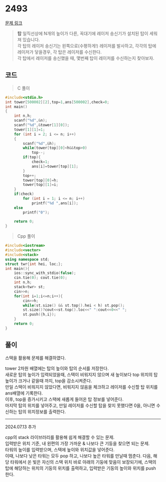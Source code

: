 # 2493

[문제 링크](https://www.acmicpc.net/problem/2493)

> __탑__
> 일직선상에 N개의 높이가 다른, 꼭대기에 레이저 송신기가 설치된 탑이 세워져 있습니다.  
> 각 탑의 레이저 송신기는 왼쪽으로(수평하게!) 레이저를 발사하고, 각각의 탑에 레이저가 닿을경우, 각 탑은 레이저를 수신한다.  
> 각 탑에서 레이저를 송신했을 때, 몇번째 탑이 레이저를 수신하는지 찾아보자.  

## 코드

> C 풀이

```c
#include<stdio.h>
int tower[500002][2],top=1,ans[500002],check=0;
int main()
{
    int n,h;
    scanf("%d",&n);
    scanf("%d",&tower[1][0]);
    tower[1][1]=1;
    for (int i = 2; i <= n; i++)
    {
        scanf("%d",&h);
        while(tower[top][0]<h&&top>0)
            top--;
        if(top){
            check=1;
            ans[i]=tower[top][1];
        }
        top++;
        tower[top][0]=h;
        tower[top][1]=i;
    }
    if(check)
        for (int i = 1; i <= n; i++)
            printf("%d ",ans[i]);
    else
        printf("0");
    
    return 0;
}
```

> Cpp 풀이

```cpp
#include<iostream>
#include<vector>
#include<stack>
using namespace std;
struct twr{int hei, loc;};
int main(){
    ios::sync_with_stdio(false);
    cin.tie(0); cout.tie(0);
    int n,h;
    stack<twr> st;
    cin>>n;
    for(int i=1;i<=n;i++){
        cin>>h;
        while(st.size() && st.top().hei < h) st.pop();
        st.size()?cout<<st.top().loc<<" ":cout<<0<<" ";
        st.push({h,i});
    }
    return 0;
}
```

## 풀이

스택을 활용해 문제를 해결하였다.

tower 2차원 배열에는 탑의 높이와 탑의 순서를 저장한다.  
새로운 탑의 높이가 입력되었을때, 스택이 비워지지 않으며 새 높이보다 top 위치의 탑 높이가 크거나 같을때 까지, top을 감소시켜준다.  
만일 스택이 비워지지 않았다면, 비워지지 않음을 체크하고 레이저를 수신할 탑 위치를 ans배열에 기록한다.  
이후, top을 증가시키고 스택에 새롭게 들어온 탑 정보를 넣어준다.  
마지막 탑의 위치를 넣어주고, 만일 레이저를 수신할 탑을 찾지 못했다면 0을, 아니면 수신하는 탑의 위치정보를 출력한다.

---

2024.07.13 추가

cpp의 stack 라이브러리를 활용해 쉽게 해결할 수 있는 문제.  
입력받은 위치 기준, 내 왼편의 가장 가까운 & 나보다 큰 기둥을 찾으면 되는 문제.  
타워의 높이를 입력받으며, 스택에 높이와 위치값을 넣어준다.  
이때, 나보다 낮은 타워는 모두 pop 하고, 나보다 높은 타워를 만날때 멈춘다.
다음, 해당 타워에서 쏜 빛은 자신의 스택 위치 바로 아래의 기둥에 맞음이 보장되기에, 스택의 탑에 해당하는 위치의 기둥의 위치를 출력하고, 입력받은 기둥의 높이와 위치를 push 한다.  
